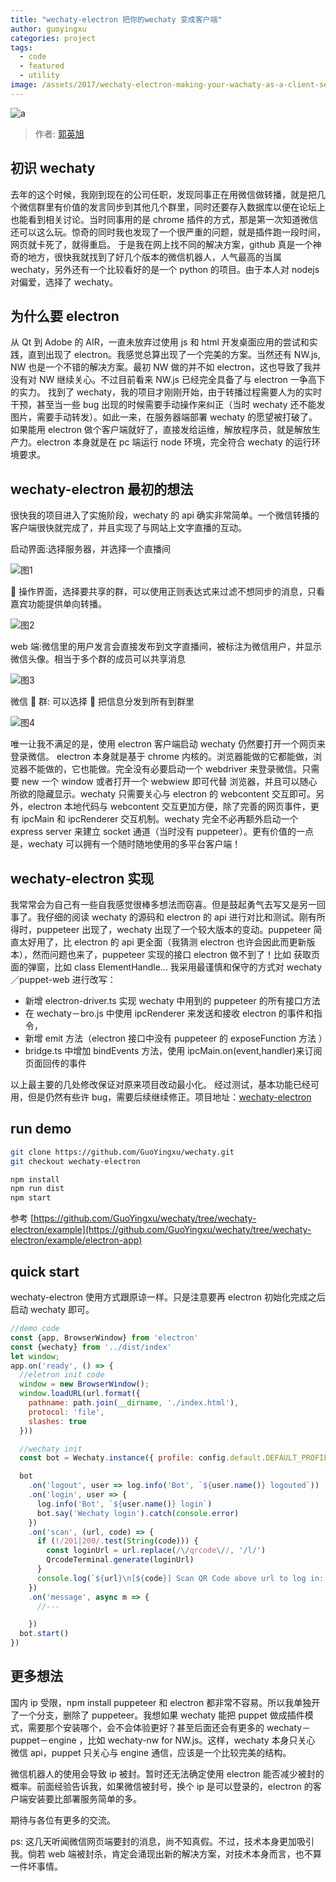 ```yaml
---
title: "wechaty-electron 把你的wechaty 变成客户端"
author: guoyingxu
categories: project
tags:
  - code
  - featured
  - utility
image: /assets/2017/wechaty-electron-making-your-wachaty-as-a-client-service1.webp
---
```


![a](https://avatars1.githubusercontent.com/u/33899027?s=88&v=3)

> 作者: [郭英旭](https://github.com/Guoyingxu)

## 初识 wechaty

去年的这个时候，我刚到现在的公司任职，发现同事正在用微信做转播，就是把几个微信群里有价值的发言同步到其他几个群里，同时还要存入数据库以便在论坛上也能看到相关讨论。当时同事用的是 chrome 插件的方式，那是第一次知道微信还可以这么玩。惊奇的同时我也发现了一个很严重的问题，就是插件跑一段时间，网页就卡死了，就得重启。 于是我在网上找不同的解决方案，github 真是一个神奇的地方，很快我就找到了好几个版本的微信机器人，人气最高的当属 wechaty，另外还有一个比较看好的是一个 python 的项目。由于本人对 nodejs 对偏爱，选择了 wechaty。

## 为什么要 electron

从 Qt 到 Adobe 的 AIR，一直未放弃过使用 js 和 html 开发桌面应用的尝试和实践，直到出现了 electron。我感觉总算出现了一个完美的方案。当然还有 NW.js, NW 也是一个不错的解决方案。最初 NW 做的并不如 electron，这也导致了我并没有对 NW 继续关心。不过目前看来 NW.js 已经完全具备了与 electron 一争高下的实力。
找到了 wechaty，我的项目才刚刚开始，由于转播过程需要人为的实时干预，甚至当一些 bug 出现的时候需要手动操作来纠正（当时 wechaty 还不能发图片，需要手动转发）。如此一来，在服务器端部署 wechaty 的愿望被打破了。如果能用 electron 做个客户端就好了，直接发给运维，解放程序员，就是解放生产力。electron 本身就是在 pc 端运行 node 环境，完全符合 wechaty 的运行环境要求。

## wechaty-electron 最初的想法

很快我的项目进入了实施阶段，wechaty 的 api 确实非常简单。一个微信转播的客户端很快就完成了，并且实现了与网站上文字直播的互动。

启动界面:选择服务器，并选择一个直播间

![图1][1]

 操作界面，选择要共享的群，可以使用正则表达式来过滤不想同步的消息，只看嘉宾功能提供单向转播。

![图2][3]

web 端:微信里的用户发言会直接发布到文字直播间，被标注为微信用户，并显示微信头像。相当于多个群的成员可以共享消息

![图3][2]

微信  群: 可以选择  把信息分发到所有到群里

![图4][4]

唯一让我不满足的是，使用 electron 客户端启动 wechaty 仍然要打开一个网页来登录微信。 electron 本身就是基于 chrome 内核的。浏览器能做的它都能做，浏览器不能做的，它也能做。完全没有必要启动一个 webdriver 来登录微信。只需要 new 一个 window 或者打开一个 webwiew 即可代替 浏览器，并且可以随心所欲的隐藏显示。wechaty 只需要关心与 electron 的 webcontent 交互即可。另外，electron 本地代码与 webcontent 交互更加方便，除了完善的网页事件，更有 ipcMain 和 ipcRenderer 交互机制。wechaty 完全不必再额外启动一个 express server 来建立 socket 通道（当时没有 puppeteer）。更有价值的一点是，wechaty 可以拥有一个随时随地使用的多平台客户端！

## wechaty-electron 实现

我常常会为自己有一些自我感觉很棒多想法而窃喜。但是鼓起勇气去写又是另一回事了。我仔细的阅读 wechaty 的源码和 electron 的 api 进行对比和测试。刚有所得时，puppeteer 出现了，wechaty 出现了一个较大版本的变动。puppeteer 简直太好用了，比 electron 的 api 更全面（我猜测 electron 也许会因此而更新版本），然而问题也来了，puppeteer 实现的接口 electron 做不到了！比如 获取页面的弹窗，比如 class ElementHandle...
我采用最谨慎和保守的方式对 wechaty／puppet-web 进行改写：

- 新增 electron-driver.ts 实现 wechaty 中用到的 puppeteer 的所有接口方法
- 在 wechaty－bro.js 中使用 ipcRenderer 来发送和接收 electron 的事件和指令，
- 新增 emit 方法（electron 接口中没有 puppeteer 的 exposeFunction 方法 ）
- bridge.ts 中增加 bindEvents 方法，使用 ipcMain.on(event,handler)来订阅页面回传的事件

以上最主要的几处修改保证对原来项目改动最小化。
经过测试，基本功能已经可用，但是仍然有些许 bug，需要后续继续修正。项目地址：[wechaty-electron](https://github.com/GuoYingxu/wechaty/tree/wechaty-electron)

## run demo

```sh
git clone https://github.com/GuoYingxu/wechaty.git
git checkout wechaty-electron

npm install
npm run dist
npm start
```

参考 [https://github.com/GuoYingxu/wechaty/tree/wechaty-electron/example](https://github.com/GuoYingxu/wechaty/tree/wechaty-electron/example/electron-app)

## quick start

wechaty-electron 使用方式跟原谅一样。只是注意要再 electron 初始化完成之后启动 wechaty 即可。

```javascript
//demo code
const {app, BrowserWindow} from 'electron'
const {wechaty} from '../dist/index'
let window;
app.on('ready', () => {
  //eletron init code
  window = new BrowserWindow();
  window.loadURL(url.format({
    pathname: path.join(__dirname, './index.html'),
    protocol: 'file',
    slashes: true
  }))

  //wechaty init
  const bot = Wechaty.instance({ profile: config.default.DEFAULT_PROFILE })

  bot
    .on('logout', user => log.info('Bot', `${user.name()} logouted`))
    .on('login', user => {
      log.info('Bot', `${user.name()} login`)
      bot.say('Wechaty login').catch(console.error)
    })
    .on('scan', (url, code) => {
      if (!/201|200/.test(String(code))) {
        const loginUrl = url.replace(/\/qrcode\//, '/l/')
        QrcodeTerminal.generate(loginUrl)
      }
      console.log(`${url}\n[${code}] Scan QR Code above url to log in: `)
    })
    .on('message', async m => {
      //---

    })
  bot.start()
})
```

## 更多想法

国内 ip 受限，npm install puppeteer 和 electron 都非常不容易。所以我单独开了一个分支，删除了 puppeteer。我想如果 wechaty 能把 puppet 做成插件模式，需要那个安装哪个，会不会体验更好？甚至后面还会有更多的 wechaty－puppet－engine ，比如 wechaty-nw for NW.js。这样，wechaty 本身只关心 微信 api，puppet 只关心与 engine 通信，应该是一个比较完美的结构。

微信机器人的使用会导致 ip 被封。暂时还无法确定使用 electron 能否减少被封的概率。前面经验告诉我，如果微信被封号，换个 ip 是可以登录的，electron 的客户端安装要比部署服务简单的多。

期待与各位有更多的交流。

ps: 这几天听闻微信网页端要封的消息，尚不知真假。不过，技术本身更加吸引我。倘若 web 端被封杀，肯定会涌现出新的解决方案，对技术本身而言，也不算一件坏事情。

[1]: /assets/2017/wechaty-electron-making-your-wachaty-as-a-client-service1.webp
[2]: /assets/2017/wechaty-electron-making-your-wechaty-as-a-client-service2.webp
[3]: /assets/2017/wechaty-electron-making-your-wachaty-as-a-client-service3.webp
[4]: /assets/2017/wechaty-electron-making-your-wechaty-as-a-client-service4.webp
